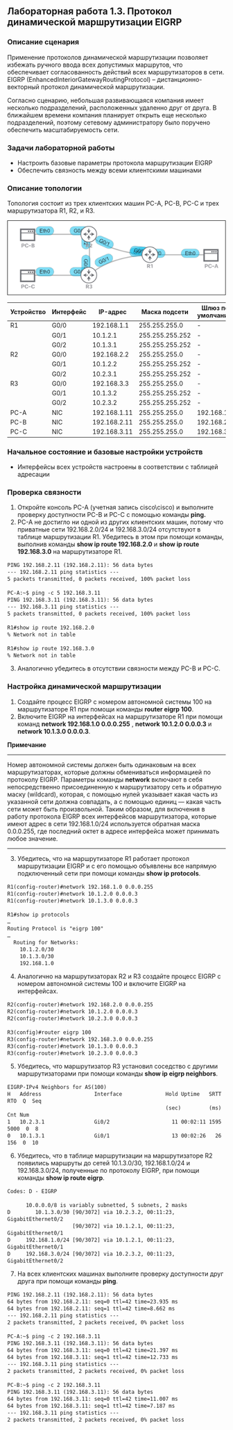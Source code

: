 ## Лабораторная работа 1.3. Протокол динамической маршрутизации EIGRP

### Описание сценария

Применение протоколов динамической маршрутизации позволяет избежать ручного ввода всех допустимых маршрутов, что обеспечивает согласованность действий всех маршрутизаторов в сети. EIGRP (EnhancedInteriorGatewayRoutingProtocol) – дистанционно-векторный протокол динамической маршрутизации.

Согласно сценарию, небольшая развивающаяся компания имеет несколько подразделений, расположенных удаленно друг от друга. В ближайшем времени компания планирует открыть еще несколько подразделений, поэтому сетевому администратору было поручено обеспечить масштабируемость сети.

### Задачи лабораторной работы

- Настроить базовые параметры протокола маршрутизации EIGRP
- Обеспечить связность между всеми клиентскими машинами

### Описание топологии

Топология состоит из трех клиентских машин PC-A, PC-B, PC-C и трех маршрутизатора R1, R2, и R3.

![](/assets/pics/1.3.1.png "Рис. 1.3.1. Топология")

| Устройство | Интерфейс | IP-адрес | Маска подсети | Шлюз по умолчанию |
| --- | --- | --- | --- | --- |
| R1 | G0/0 | 192.168.1.1 | 255.255.255.0 | - |
| | G0/1 | 10.1.2.1 | 255.255.255.252 | - |
| | G0/2 | 10.1.3.1 | 255.255.255.252 | - |
| R2 | G0/0 | 192.168.2.2 | 255.255.255.0 | - |
| | G0/1 | 10.1.2.2 | 255.255.255.252 | - |
| | G0/2 | 10.2.3.1 | 255.255.255.252 | - |
| R3 | G0/0 | 192.168.3.3 | 255.255.255.0 | - |
| | G0/1 | 10.1.3.2 | 255.255.255.252 | - |
| | G0/2 | 10.2.3.2 | 255.255.255.252 | - |
| PC-A | NIC | 192.168.1.11 | 255.255.255.0 | 192.168.1.1 |
| PC-B | NIC | 192.168.2.11 | 255.255.255.0 | 192.168.2.2 |
| PC-C | NIC | 192.168.3.11 | 255.255.255.0 | 192.168.3.3 |

### Начальное состояние и базовые настройки устройств

- Интерфейсы всех устройств настроены в соответствии с таблицей адресации

### Проверка связности

1. Откройте консоль PC-A (учетная запись cisco\cisco) и выполните проверку доступности PC-B и PC-C с помощью команды **ping.**
2. PC-A не достигло ни одной из других клиентских машин, потому что приватные сети 192.168.2.0/24 и 192.168.3.0/24 отсутствуют в таблице маршрутизации R1. Убедитесь в этом при помощи команды, выполнив команды **show ip route 192.168.2.0** и **show ip route 192.168.3.0** на маршрутизаторе R1.

```PC-A:~$ ping -c 5 192.168.2.11
PING 192.168.2.11 (192.168.2.11): 56 data bytes
--- 192.168.2.11 ping statistics ---
5 packets transmitted, 0 packets received, 100% packet loss

PC-A:~$ ping -c 5 192.168.3.11
PING 192.168.3.11 (192.168.3.11): 56 data bytes
--- 192.168.3.11 ping statistics ---
5 packets transmitted, 0 packets received, 100% packet loss

R1#show ip route 192.168.2.0
% Network not in table

R1#show ip route 192.168.3.0
% Network not in table
```

3. Аналогично убедитесь в отсутствии связности между PC-B и PC-C.

### Настройка динамической маршрутизации

1. Создайте процесс EIGRP с номером автономной системы 100 на маршрутизаторе R1 при помощи команды **router eigrp 100**.
2. Включите EIGRP на интерфейсах на маршрутизаторе R1 при помощи команд **network 192.168.1.0 0.0.0.255** , **network 10.1.2.0 0.0.0.3** и **network 10.1.3.0 0.0.0.3**.

**Примечание**

---

Номер автономной системы должен быть одинаковым на всех маршрутизаторах, которые должны обмениваться информацией по протоколу EIGRP. Параметры команды **network** включают в себя непосредственно присоединенную к маршрутизатору сеть и обратную маску (wildcard), которая, с помощью нулей указывает какая часть из указанной сети должна совпадать, а с помощью единиц — какая часть сети может быть произвольной. Таким образом, для включения в работу протокола EIGRP всех интерфейсов маршрутизатора, которые имеют адрес в сети 192.168.1.0/24 используется обратная маска 0.0.0.255, где последний октет в адресе интерфейса может принимать любое значение. 

---

3. Убедитесь, что на маршрутизаторе R1 работает протокол маршрутизации EIGRP и с его помощью объявлены все напрямую подключенный сети при помощи команды **show ip protocols**.

```R1(config)#router eigrp 100
R1(config-router)#network 192.168.1.0 0.0.0.255   
R1(config-router)#network 10.1.2.0 0.0.0.3
R1(config-router)#network 10.1.3.0 0.0.0.3

R1#show ip protocols 
…
Routing Protocol is "eigrp 100"
…
  Routing for Networks:
    10.1.2.0/30
    10.1.3.0/30
    192.168.1.0
```

4. Аналогично на маршрутизаторах R2 и R3 создайте процесс EIGRP с номером автономной системы 100 и включите EIGRP на интерфейсах.

```R2(config)#router eigrp 100
R2(config-router)#network 192.168.2.0 0.0.0.255
R2(config-router)#network 10.1.2.0 0.0.0.3
R2(config-router)#network 10.2.3.0 0.0.0.3

R3(config)#router eigrp 100
R3(config-router)#network 192.168.3.0 0.0.0.255
R3(config-router)#network 10.1.3.0 0.0.0.3
R3(config-router)#network 10.2.3.0 0.0.0.3
```

5. Убедитесь, что маршрутизатор R3 установил соседство с другими маршрутизаторами при помощи команды **show ip eigrp neighbors**.

```R3#show ip eigrp neighbors 
EIGRP-IPv4 Neighbors for AS(100)
H   Address                 Interface              Hold Uptime   SRTT   RTO  Q  Seq
                                                   (sec)         (ms)       Cnt Num
1   10.2.3.1                Gi0/2                    11 00:02:11 1595  5000  0  8
0   10.1.3.1                Gi0/1                    13 00:02:26   26   156  0  10
```

6. Убедитесь, что в таблице маршрутизации на маршрутизаторе R2 появились маршруты до сетей 10.1.3.0/30, 192.168.1.0/24 и 192.168.3.0/24, полученные по протоколу EIGRP, при помощи команды **show ip route eigrp**.

```R2#show ip route eigrp
Codes: D - EIGRP

      10.0.0.0/8 is variably subnetted, 5 subnets, 2 masks
D        10.1.3.0/30 [90/3072] via 10.2.3.2, 00:11:23, GigabitEthernet0/2
                     [90/3072] via 10.1.2.1, 00:11:23, GigabitEthernet0/1
D     192.168.1.0/24 [90/3072] via 10.1.2.1, 00:11:23, GigabitEthernet0/1
D     192.168.3.0/24 [90/3072] via 10.2.3.2, 00:11:23, GigabitEthernet0/2
```

7. На всех клиентских машинах выполните проверку доступности друг друга при помощи команды **ping**.

```PC-A:~$ ping -c 2 192.168.2.11
PING 192.168.2.11 (192.168.2.11): 56 data bytes
64 bytes from 192.168.2.11: seq=0 ttl=42 time=23.935 ms
64 bytes from 192.168.2.11: seq=1 ttl=42 time=8.662 ms
--- 192.168.2.11 ping statistics ---
2 packets transmitted, 2 packets received, 0% packet loss

PC-A:~$ ping -c 2 192.168.3.11
PING 192.168.3.11 (192.168.3.11): 56 data bytes
64 bytes from 192.168.3.11: seq=0 ttl=42 time=21.397 ms
64 bytes from 192.168.3.11: seq=1 ttl=42 time=12.733 ms
--- 192.168.3.11 ping statistics ---
2 packets transmitted, 2 packets received, 0% packet loss

PC-B:~$ ping -c 2 192.168.3.11
PING 192.168.3.11 (192.168.3.11): 56 data bytes
64 bytes from 192.168.3.11: seq=0 ttl=42 time=11.007 ms
64 bytes from 192.168.3.11: seq=1 ttl=42 time=7.187 ms
--- 192.168.3.11 ping statistics ---
2 packets transmitted, 2 packets received, 0% packet loss
```

